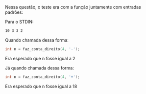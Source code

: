 Nessa questão, o teste era com a função juntamente com entradas padrões:

Para o STDIN:
```bash
10 3 3 2
```

Quando chamada dessa forma:
```c
int n = faz_conta_direito(4, '-');
```
Era esperado que n fosse igual a 2

Já quando chamada dessa forma:
```c
int n = faz_conta_direito(4, '+');
```
Era esperado que n fosse igual a 18
